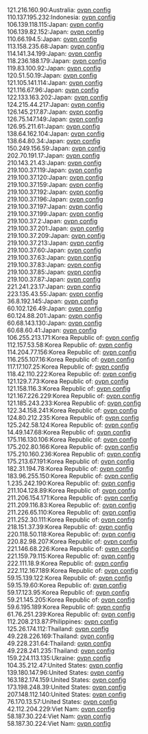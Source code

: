 121.216.160.90:Australia: [ovpn config](vpn/121_216_160_90.ovpn)  
110.137.195.232:Indonesia: [ovpn config](vpn/110_137_195_232.ovpn)  
106.139.118.115:Japan: [ovpn config](vpn/106_139_118_115.ovpn)  
106.139.82.152:Japan: [ovpn config](vpn/106_139_82_152.ovpn)  
110.66.194.5:Japan: [ovpn config](vpn/110_66_194_5.ovpn)  
113.158.235.68:Japan: [ovpn config](vpn/113_158_235_68.ovpn)  
114.141.34.199:Japan: [ovpn config](vpn/114_141_34_199.ovpn)  
118.236.188.179:Japan: [ovpn config](vpn/118_236_188_179.ovpn)  
119.83.100.92:Japan: [ovpn config](vpn/119_83_100_92.ovpn)  
120.51.50.19:Japan: [ovpn config](vpn/120_51_50_19.ovpn)  
121.105.141.114:Japan: [ovpn config](vpn/121_105_141_114.ovpn)  
121.116.67.96:Japan: [ovpn config](vpn/121_116_67_96.ovpn)  
122.133.163.202:Japan: [ovpn config](vpn/122_133_163_202.ovpn)  
124.215.44.217:Japan: [ovpn config](vpn/124_215_44_217.ovpn)  
126.145.217.87:Japan: [ovpn config](vpn/126_145_217_87.ovpn)  
126.75.147.149:Japan: [ovpn config](vpn/126_75_147_149.ovpn)  
126.95.211.61:Japan: [ovpn config](vpn/126_95_211_61.ovpn)  
138.64.162.104:Japan: [ovpn config](vpn/138_64_162_104.ovpn)  
138.64.80.34:Japan: [ovpn config](vpn/138_64_80_34.ovpn)  
150.249.156.59:Japan: [ovpn config](vpn/150_249_156_59.ovpn)  
202.70.191.17:Japan: [ovpn config](vpn/202_70_191_17.ovpn)  
210.143.21.43:Japan: [ovpn config](vpn/210_143_21_43.ovpn)  
219.100.37.119:Japan: [ovpn config](vpn/219_100_37_119.ovpn)  
219.100.37.120:Japan: [ovpn config](vpn/219_100_37_120.ovpn)  
219.100.37.159:Japan: [ovpn config](vpn/219_100_37_159.ovpn)  
219.100.37.192:Japan: [ovpn config](vpn/219_100_37_192.ovpn)  
219.100.37.196:Japan: [ovpn config](vpn/219_100_37_196.ovpn)  
219.100.37.197:Japan: [ovpn config](vpn/219_100_37_197.ovpn)  
219.100.37.199:Japan: [ovpn config](vpn/219_100_37_199.ovpn)  
219.100.37.2:Japan: [ovpn config](vpn/219_100_37_2.ovpn)  
219.100.37.201:Japan: [ovpn config](vpn/219_100_37_201.ovpn)  
219.100.37.209:Japan: [ovpn config](vpn/219_100_37_209.ovpn)  
219.100.37.213:Japan: [ovpn config](vpn/219_100_37_213.ovpn)  
219.100.37.60:Japan: [ovpn config](vpn/219_100_37_60.ovpn)  
219.100.37.63:Japan: [ovpn config](vpn/219_100_37_63.ovpn)  
219.100.37.83:Japan: [ovpn config](vpn/219_100_37_83.ovpn)  
219.100.37.85:Japan: [ovpn config](vpn/219_100_37_85.ovpn)  
219.100.37.87:Japan: [ovpn config](vpn/219_100_37_87.ovpn)  
221.241.23.17:Japan: [ovpn config](vpn/221_241_23_17.ovpn)  
223.135.43.55:Japan: [ovpn config](vpn/223_135_43_55.ovpn)  
36.8.192.145:Japan: [ovpn config](vpn/36_8_192_145.ovpn)  
60.102.126.49:Japan: [ovpn config](vpn/60_102_126_49.ovpn)  
60.124.88.201:Japan: [ovpn config](vpn/60_124_88_201.ovpn)  
60.68.143.130:Japan: [ovpn config](vpn/60_68_143_130.ovpn)  
60.68.60.41:Japan: [ovpn config](vpn/60_68_60_41.ovpn)  
106.255.213.171:Korea Republic of: [ovpn config](vpn/106_255_213_171.ovpn)  
112.157.53.58:Korea Republic of: [ovpn config](vpn/112_157_53_58.ovpn)  
114.204.77.156:Korea Republic of: [ovpn config](vpn/114_204_77_156.ovpn)  
116.255.107.16:Korea Republic of: [ovpn config](vpn/116_255_107_16.ovpn)  
117.17.107.25:Korea Republic of: [ovpn config](vpn/117_17_107_25.ovpn)  
118.42.110.222:Korea Republic of: [ovpn config](vpn/118_42_110_222.ovpn)  
121.129.7.73:Korea Republic of: [ovpn config](vpn/121_129_7_73.ovpn)  
121.158.116.3:Korea Republic of: [ovpn config](vpn/121_158_116_3.ovpn)  
121.167.226.229:Korea Republic of: [ovpn config](vpn/121_167_226_229.ovpn)  
121.185.243.233:Korea Republic of: [ovpn config](vpn/121_185_243_233.ovpn)  
122.34.158.241:Korea Republic of: [ovpn config](vpn/122_34_158_241.ovpn)  
124.80.212.235:Korea Republic of: [ovpn config](vpn/124_80_212_235.ovpn)  
125.242.58.124:Korea Republic of: [ovpn config](vpn/125_242_58_124.ovpn)  
14.49.147.68:Korea Republic of: [ovpn config](vpn/14_49_147_68.ovpn)  
175.116.130.106:Korea Republic of: [ovpn config](vpn/175_116_130_106.ovpn)  
175.202.80.166:Korea Republic of: [ovpn config](vpn/175_202_80_166.ovpn)  
175.210.160.236:Korea Republic of: [ovpn config](vpn/175_210_160_236.ovpn)  
175.213.67.191:Korea Republic of: [ovpn config](vpn/175_213_67_191.ovpn)  
182.31.194.78:Korea Republic of: [ovpn config](vpn/182_31_194_78.ovpn)  
183.96.255.150:Korea Republic of: [ovpn config](vpn/183_96_255_150.ovpn)  
1.235.242.190:Korea Republic of: [ovpn config](vpn/1_235_242_190.ovpn)  
211.104.128.89:Korea Republic of: [ovpn config](vpn/211_104_128_89.ovpn)  
211.206.154.171:Korea Republic of: [ovpn config](vpn/211_206_154_171.ovpn)  
211.209.116.83:Korea Republic of: [ovpn config](vpn/211_209_116_83.ovpn)  
211.226.65.110:Korea Republic of: [ovpn config](vpn/211_226_65_110.ovpn)  
211.252.30.111:Korea Republic of: [ovpn config](vpn/211_252_30_111.ovpn)  
218.151.37.39:Korea Republic of: [ovpn config](vpn/218_151_37_39.ovpn)  
220.118.50.118:Korea Republic of: [ovpn config](vpn/220_118_50_118.ovpn)  
220.82.98.207:Korea Republic of: [ovpn config](vpn/220_82_98_207.ovpn)  
221.146.68.226:Korea Republic of: [ovpn config](vpn/221_146_68_226.ovpn)  
221.159.79.115:Korea Republic of: [ovpn config](vpn/221_159_79_115.ovpn)  
222.111.18.9:Korea Republic of: [ovpn config](vpn/222_111_18_9.ovpn)  
222.112.167.189:Korea Republic of: [ovpn config](vpn/222_112_167_189.ovpn)  
59.15.139.122:Korea Republic of: [ovpn config](vpn/59_15_139_122.ovpn)  
59.15.19.60:Korea Republic of: [ovpn config](vpn/59_15_19_60.ovpn)  
59.17.123.95:Korea Republic of: [ovpn config](vpn/59_17_123_95.ovpn)  
59.21.145.205:Korea Republic of: [ovpn config](vpn/59_21_145_205.ovpn)  
59.6.195.189:Korea Republic of: [ovpn config](vpn/59_6_195_189.ovpn)  
61.76.251.239:Korea Republic of: [ovpn config](vpn/61_76_251_239.ovpn)  
112.208.213.87:Philippines: [ovpn config](vpn/112_208_213_87.ovpn)  
125.26.174.112:Thailand: [ovpn config](vpn/125_26_174_112.ovpn)  
49.228.226.169:Thailand: [ovpn config](vpn/49_228_226_169.ovpn)  
49.228.231.64:Thailand: [ovpn config](vpn/49_228_231_64.ovpn)  
49.228.241.235:Thailand: [ovpn config](vpn/49_228_241_235.ovpn)  
159.224.113.135:Ukraine: [ovpn config](vpn/159_224_113_135.ovpn)  
104.35.212.47:United States: [ovpn config](vpn/104_35_212_47.ovpn)  
139.180.147.96:United States: [ovpn config](vpn/139_180_147_96.ovpn)  
163.182.174.159:United States: [ovpn config](vpn/163_182_174_159.ovpn)  
173.198.248.39:United States: [ovpn config](vpn/173_198_248_39.ovpn)  
207.148.112.140:United States: [ovpn config](vpn/207_148_112_140.ovpn)  
76.170.13.57:United States: [ovpn config](vpn/76_170_13_57.ovpn)  
42.112.204.229:Viet Nam: [ovpn config](vpn/42_112_204_229.ovpn)  
58.187.30.224:Viet Nam: [ovpn config](vpn/58_187_30_224.ovpn)  
58.187.30.224:Viet Nam: [ovpn config](vpn/58_187_30_224.ovpn)  
